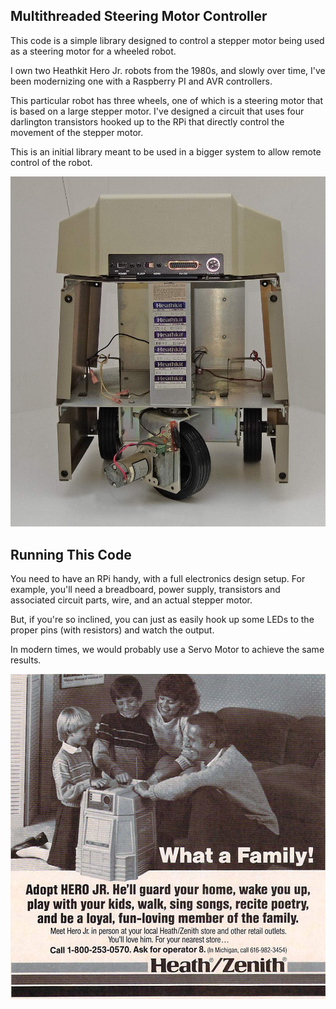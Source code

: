 ## Multithreaded Steering Motor Controller

This code is a simple library designed to control a stepper motor being used as a steering motor for a wheeled robot.

I own two Heathkit Hero Jr. robots from the 1980s, and slowly over time, I've been modernizing one with a Raspberry PI and AVR controllers.

This particular robot has three wheels, one of which is a steering motor that is based on a large stepper motor.  I've designed a circuit that uses four darlington transistors hooked up to the RPi that directly control the movement of the stepper motor.

This is an initial library meant to be used in a bigger system to allow remote control of the robot.

![Hero Jr Rear](/hero-jr-rear.jpg)

## Running This Code

You need to have an RPi handy, with a full electronics design setup.  For example, you'll need a breadboard, power supply, transistors and associated circuit parts, wire, and an actual stepper motor.

But, if you're so inclined, you can just as easily hook up some LEDs to the proper pins (with resistors) and watch the output.

In modern times, we would probably use a Servo Motor to achieve the same results.

![Hero Jr Ad](/hero-jr-ad.jpg)

